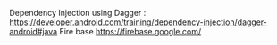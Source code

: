Dependency Injection using Dagger : https://developer.android.com/training/dependency-injection/dagger-android#java
Fire base https://firebase.google.com/
